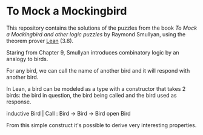 # To Mock a Mockingbird

This repository contains the solutions of the puzzles from the book *To Mock a Mockingbird and other logic puzzles* by Raymond Smullyan, using the theorem prover [Lean](https://leanprover-community.github.io/) (3.8).

Staring from Chapter 9, Smullyan introduces combinatory logic by an analogy to birds.

For any bird, we can call the name of another bird and it will respond with another bird.

In Lean, a bird can be modeled as a type with a constructor that takes 2 birds: the bird in question, the bird being called and the bird used as response.

  inductive Bird
    | Call : Bird -> Bird -> Bird
  open Bird

From this simple construct it's possible to derive very interesting properties.
